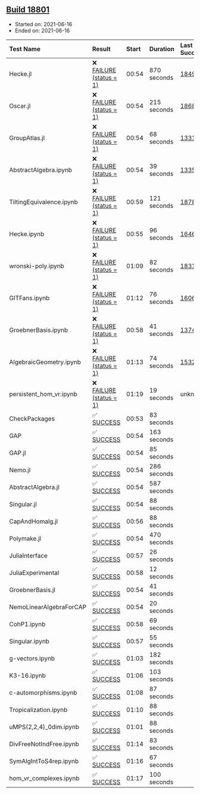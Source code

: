## [Build 18801](https://oscarci.mathematik.uni-kl.de/job/oscar/18801/)

* Started on: 2021-06-16
* Ended on: 2021-06-16

| Test Name    | Result | Start | Duration | Last Success | First Failure |
|:-------------|:-------|:------|:---------|:-------------|:--------------|
| Hecke.jl | ❌ [FAILURE (status = 1)](https://oscarci.mathematik.uni-kl.de/job/oscar/18801/artifact/logs/build-18801/Hecke.jl.log) | 00:54 | 870 seconds | [18490](https://oscarci.mathematik.uni-kl.de/job/oscar/18490/) | [18491](https://oscarci.mathematik.uni-kl.de/job/oscar/18491/) |
| Oscar.jl | ❌ [FAILURE (status = 1)](https://oscarci.mathematik.uni-kl.de/job/oscar/18801/artifact/logs/build-18801/Oscar.jl.log) | 00:54 | 215 seconds | [18684](https://oscarci.mathematik.uni-kl.de/job/oscar/18684/) | [18685](https://oscarci.mathematik.uni-kl.de/job/oscar/18685/) |
| GroupAtlas.jl | ❌ [FAILURE (status = 1)](https://oscarci.mathematik.uni-kl.de/job/oscar/18801/artifact/logs/build-18801/GroupAtlas.jl.log) | 00:54 | 68 seconds | [13311](https://oscarci.mathematik.uni-kl.de/job/oscar/13311/) | [13312](https://oscarci.mathematik.uni-kl.de/job/oscar/13312/) |
| AbstractAlgebra.ipynb | ❌ [FAILURE (status = 1)](https://oscarci.mathematik.uni-kl.de/job/oscar/18801/artifact/logs/build-18801/AbstractAlgebra.ipynb.log) | 00:54 | 39 seconds | [13355](https://oscarci.mathematik.uni-kl.de/job/oscar/13355/) | [13356](https://oscarci.mathematik.uni-kl.de/job/oscar/13356/) |
| TiltingEquivalence.ipynb | ❌ [FAILURE (status = 1)](https://oscarci.mathematik.uni-kl.de/job/oscar/18801/artifact/logs/build-18801/TiltingEquivalence.ipynb.log) | 00:59 | 121 seconds | [18789](https://oscarci.mathematik.uni-kl.de/job/oscar/18789/) | [18790](https://oscarci.mathematik.uni-kl.de/job/oscar/18790/) |
| Hecke.ipynb | ❌ [FAILURE (status = 1)](https://oscarci.mathematik.uni-kl.de/job/oscar/18801/artifact/logs/build-18801/Hecke.ipynb.log) | 00:55 | 96 seconds | [16463](https://oscarci.mathematik.uni-kl.de/job/oscar/16463/) | [16464](https://oscarci.mathematik.uni-kl.de/job/oscar/16464/) |
| wronski-poly.ipynb | ❌ [FAILURE (status = 1)](https://oscarci.mathematik.uni-kl.de/job/oscar/18801/artifact/logs/build-18801/wronski-poly.ipynb.log) | 01:09 | 82 seconds | [18314](https://oscarci.mathematik.uni-kl.de/job/oscar/18314/) | [18315](https://oscarci.mathematik.uni-kl.de/job/oscar/18315/) |
| GITFans.ipynb | ❌ [FAILURE (status = 1)](https://oscarci.mathematik.uni-kl.de/job/oscar/18801/artifact/logs/build-18801/GITFans.ipynb.log) | 01:12 | 76 seconds | [16068](https://oscarci.mathematik.uni-kl.de/job/oscar/16068/) | [16069](https://oscarci.mathematik.uni-kl.de/job/oscar/16069/) |
| GroebnerBasis.ipynb | ❌ [FAILURE (status = 1)](https://oscarci.mathematik.uni-kl.de/job/oscar/18801/artifact/logs/build-18801/GroebnerBasis.ipynb.log) | 00:58 | 41 seconds | [13748](https://oscarci.mathematik.uni-kl.de/job/oscar/13748/) | [13749](https://oscarci.mathematik.uni-kl.de/job/oscar/13749/) |
| AlgebraicGeometry.ipynb | ❌ [FAILURE (status = 1)](https://oscarci.mathematik.uni-kl.de/job/oscar/18801/artifact/logs/build-18801/AlgebraicGeometry.ipynb.log) | 01:13 | 74 seconds | [15322](https://oscarci.mathematik.uni-kl.de/job/oscar/15322/) | [15323](https://oscarci.mathematik.uni-kl.de/job/oscar/15323/) |
| persistent_hom_vr.ipynb | ❌ [FAILURE (status = 1)](https://oscarci.mathematik.uni-kl.de/job/oscar/18801/artifact/logs/build-18801/persistent_hom_vr.ipynb.log) | 01:19 | 19 seconds | unknown | unknown |
| CheckPackages | ✅ [SUCCESS](https://oscarci.mathematik.uni-kl.de/job/oscar/18801/artifact/logs/build-18801/CheckPackages.log) | 00:53 | 83 seconds |  |  |
| GAP | ✅ [SUCCESS](https://oscarci.mathematik.uni-kl.de/job/oscar/18801/artifact/logs/build-18801/GAP.log) | 00:54 | 163 seconds |  |  |
| GAP.jl | ✅ [SUCCESS](https://oscarci.mathematik.uni-kl.de/job/oscar/18801/artifact/logs/build-18801/GAP.jl.log) | 00:54 | 85 seconds |  |  |
| Nemo.jl | ✅ [SUCCESS](https://oscarci.mathematik.uni-kl.de/job/oscar/18801/artifact/logs/build-18801/Nemo.jl.log) | 00:54 | 286 seconds |  |  |
| AbstractAlgebra.jl | ✅ [SUCCESS](https://oscarci.mathematik.uni-kl.de/job/oscar/18801/artifact/logs/build-18801/AbstractAlgebra.jl.log) | 00:54 | 587 seconds |  |  |
| Singular.jl | ✅ [SUCCESS](https://oscarci.mathematik.uni-kl.de/job/oscar/18801/artifact/logs/build-18801/Singular.jl.log) | 00:54 | 88 seconds |  |  |
| CapAndHomalg.jl | ✅ [SUCCESS](https://oscarci.mathematik.uni-kl.de/job/oscar/18801/artifact/logs/build-18801/CapAndHomalg.jl.log) | 00:56 | 88 seconds |  |  |
| Polymake.jl | ✅ [SUCCESS](https://oscarci.mathematik.uni-kl.de/job/oscar/18801/artifact/logs/build-18801/Polymake.jl.log) | 00:54 | 470 seconds |  |  |
| JuliaInterface | ✅ [SUCCESS](https://oscarci.mathematik.uni-kl.de/job/oscar/18801/artifact/logs/build-18801/JuliaInterface.log) | 00:57 | 26 seconds |  |  |
| JuliaExperimental | ✅ [SUCCESS](https://oscarci.mathematik.uni-kl.de/job/oscar/18801/artifact/logs/build-18801/JuliaExperimental.log) | 00:58 | 12 seconds |  |  |
| GroebnerBasis.jl | ✅ [SUCCESS](https://oscarci.mathematik.uni-kl.de/job/oscar/18801/artifact/logs/build-18801/GroebnerBasis.jl.log) | 00:54 | 41 seconds |  |  |
| NemoLinearAlgebraForCAP | ✅ [SUCCESS](https://oscarci.mathematik.uni-kl.de/job/oscar/18801/artifact/logs/build-18801/NemoLinearAlgebraForCAP.log) | 00:54 | 20 seconds |  |  |
| CohP1.ipynb | ✅ [SUCCESS](https://oscarci.mathematik.uni-kl.de/job/oscar/18801/artifact/logs/build-18801/CohP1.ipynb.log) | 00:58 | 69 seconds |  |  |
| Singular.ipynb | ✅ [SUCCESS](https://oscarci.mathematik.uni-kl.de/job/oscar/18801/artifact/logs/build-18801/Singular.ipynb.log) | 00:57 | 55 seconds |  |  |
| g-vectors.ipynb | ✅ [SUCCESS](https://oscarci.mathematik.uni-kl.de/job/oscar/18801/artifact/logs/build-18801/g-vectors.ipynb.log) | 01:03 | 182 seconds |  |  |
| K3-16.ipynb | ✅ [SUCCESS](https://oscarci.mathematik.uni-kl.de/job/oscar/18801/artifact/logs/build-18801/K3-16.ipynb.log) | 01:06 | 103 seconds |  |  |
| c-automorphisms.ipynb | ✅ [SUCCESS](https://oscarci.mathematik.uni-kl.de/job/oscar/18801/artifact/logs/build-18801/c-automorphisms.ipynb.log) | 01:08 | 87 seconds |  |  |
| Tropicalization.ipynb | ✅ [SUCCESS](https://oscarci.mathematik.uni-kl.de/job/oscar/18801/artifact/logs/build-18801/Tropicalization.ipynb.log) | 01:10 | 88 seconds |  |  |
| uMPS(2,2,4)_0dim.ipynb | ✅ [SUCCESS](https://oscarci.mathematik.uni-kl.de/job/oscar/18801/artifact/logs/build-18801/uMPS-2-2-4-_0dim.ipynb.log) | 01:01 | 88 seconds |  |  |
| DivFreeNotIndFree.ipynb | ✅ [SUCCESS](https://oscarci.mathematik.uni-kl.de/job/oscar/18801/artifact/logs/build-18801/DivFreeNotIndFree.ipynb.log) | 01:14 | 83 seconds |  |  |
| SymAlgIntToS4rep.ipynb | ✅ [SUCCESS](https://oscarci.mathematik.uni-kl.de/job/oscar/18801/artifact/logs/build-18801/SymAlgIntToS4rep.ipynb.log) | 01:16 | 67 seconds |  |  |
| hom_vr_complexes.ipynb | ✅ [SUCCESS](https://oscarci.mathematik.uni-kl.de/job/oscar/18801/artifact/logs/build-18801/hom_vr_complexes.ipynb.log) | 01:17 | 100 seconds |  |  |
